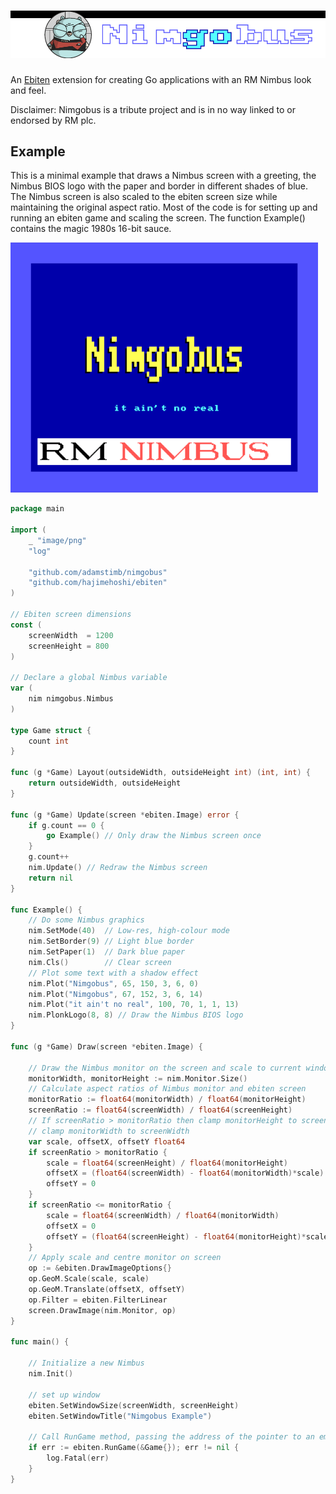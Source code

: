 # ![nimgobus](nimgobus.png)

An [Ebiten](https://ebiten.org/) extension for creating Go applications with an RM Nimbus look and feel.

Disclaimer: Nimgobus is a tribute project and is in no way linked to or endorsed by RM plc.

## Example

This is a minimal example that draws a Nimbus screen with a greeting, the Nimbus BIOS logo with the paper and border in different shades of blue.  The Nimbus screen is also scaled to the ebiten screen size while maintaining the original aspect ratio.  Most of the code is for setting up and running an ebiten game and scaling the screen.  The function Example() contains the magic 1980s 16-bit sauce.

![example](example.png)

```go
package main

import (
	_ "image/png"
	"log"

	"github.com/adamstimb/nimgobus"
	"github.com/hajimehoshi/ebiten"
)

// Ebiten screen dimensions
const (
	screenWidth  = 1200
	screenHeight = 800
)

// Declare a global Nimbus variable
var (
	nim nimgobus.Nimbus
)

type Game struct {
	count int
}

func (g *Game) Layout(outsideWidth, outsideHeight int) (int, int) {
	return outsideWidth, outsideHeight
}

func (g *Game) Update(screen *ebiten.Image) error {
	if g.count == 0 {
		go Example() // Only draw the Nimbus screen once
	}
	g.count++
	nim.Update() // Redraw the Nimbus screen
	return nil
}

func Example() {
	// Do some Nimbus graphics
	nim.SetMode(40)  // Low-res, high-colour mode
	nim.SetBorder(9) // Light blue border
	nim.SetPaper(1)  // Dark blue paper
	nim.Cls()        // Clear screen
	// Plot some text with a shadow effect
	nim.Plot("Nimgobus", 65, 150, 3, 6, 0)
	nim.Plot("Nimgobus", 67, 152, 3, 6, 14)
	nim.Plot("it ain't no real", 100, 70, 1, 1, 13)
	nim.PlonkLogo(8, 8) // Draw the Nimbus BIOS logo
}

func (g *Game) Draw(screen *ebiten.Image) {

	// Draw the Nimbus monitor on the screen and scale to current window size.
	monitorWidth, monitorHeight := nim.Monitor.Size()
	// Calculate aspect ratios of Nimbus monitor and ebiten screen
	monitorRatio := float64(monitorWidth) / float64(monitorHeight)
	screenRatio := float64(screenWidth) / float64(screenHeight)
	// If screenRatio > monitorRatio then clamp monitorHeight to screenHeight otherwise
	// clamp monitorWidth to screenWidth
	var scale, offsetX, offsetY float64
	if screenRatio > monitorRatio {
		scale = float64(screenHeight) / float64(monitorHeight)
		offsetX = (float64(screenWidth) - float64(monitorWidth)*scale) / 2
		offsetY = 0
	}
	if screenRatio <= monitorRatio {
		scale = float64(screenWidth) / float64(monitorWidth)
		offsetX = 0
		offsetY = (float64(screenHeight) - float64(monitorHeight)*scale) / 2
	}
	// Apply scale and centre monitor on screen
	op := &ebiten.DrawImageOptions{}
	op.GeoM.Scale(scale, scale)
	op.GeoM.Translate(offsetX, offsetY)
	op.Filter = ebiten.FilterLinear
	screen.DrawImage(nim.Monitor, op)
}

func main() {

	// Initialize a new Nimbus
	nim.Init()

	// set up window
	ebiten.SetWindowSize(screenWidth, screenHeight)
	ebiten.SetWindowTitle("Nimgobus Example")

	// Call RunGame method, passing the address of the pointer to an empty Game struct
	if err := ebiten.RunGame(&Game{}); err != nil {
		log.Fatal(err)
	}
}

```